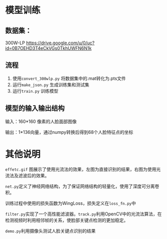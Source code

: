 # 模型训练

## 数据集：

300W-LP https://drive.google.com/u/0/uc?id=0B7OEHD3T4eCkVGs0TkhUWFN6N1k

## 流程

1. 使用`convert_300wlp.py` 将数据集中的.mat转化为.pts文件
2. 运行`make_json.py` 生成训练集和测试集
3. 运行`train.py` 训练模型

## 模型的输入输出结构

输入：160*160 像素的人脸面部图像

输出：1*136向量，通过numpy转换后得到68个人脸特征点的坐标



# 其他说明

`effetc.gif` 图展示了使用光流法的效果，左图为直接识别的结果，右图为使用光流法及滤波后的效果。

`net.py`定义了神经网络结构，为了保证网络结构的轻量化，使用了深度可分离卷积。

训练过程中使用的损失函数为WingLoss，损失定义在`loss_fn.py`中

`filter.py`实现了一个高性能滤波器。`track.py`利用OpenCV中的光流法算法，在检测视频时利用相邻帧的关系，使脸部关键点检测的更加稳定。

`demo.py`利用摄像头测试人脸关键点识别的结果

